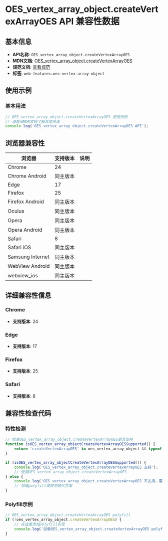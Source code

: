 # OES_vertex_array_object.createVertexArrayOES API 兼容性数据

## 基本信息

- **API名称**: `OES_vertex_array_object.createVertexArrayOES`
- **MDN文档**: [OES_vertex_array_object.createVertexArrayOES](https://developer.mozilla.org/docs/Web/API/OES_vertex_array_object/createVertexArrayOES)
- **规范文档**: [查看规范](https://registry.khronos.org/webgl/extensions/OES_vertex_array_object/)
- **标签**: `web-features:oes-vertex-array-object`

## 使用示例

### 基本用法

```javascript
// OES_vertex_array_object.createVertexArrayOES 使用示例
// 请查阅MDN文档了解具体用法
console.log('OES_vertex_array_object.createVertexArrayOES API');
```

## 浏览器兼容性

| 浏览器 | 支持版本 | 说明 |
|--------|----------|------|
| Chrome | 24 |  |
| Chrome Android | 同主版本 |  |
| Edge | 17 |  |
| Firefox | 25 |  |
| Firefox Android | 同主版本 |  |
| Oculus | 同主版本 |  |
| Opera | 同主版本 |  |
| Opera Android | 同主版本 |  |
| Safari | 8 |  |
| Safari iOS | 同主版本 |  |
| Samsung Internet | 同主版本 |  |
| WebView Android | 同主版本 |  |
| webview_ios | 同主版本 |  |

## 详细兼容性信息

### Chrome

- **支持版本**: 24

### Edge

- **支持版本**: 17

### Firefox

- **支持版本**: 25

### Safari

- **支持版本**: 8

## 兼容性检查代码

### 特性检测

```javascript
// 检查OES_vertex_array_object.createVertexArrayOES是否支持
function isOES_vertex_array_objectCreateVertexArrayOESSupported() {
    return 'createVertexArrayOES' in oes_vertex_array_object && typeof oes_vertex_array_object.createVertexArrayOES === 'function';
}

if (isOES_vertex_array_objectCreateVertexArrayOESSupported()) {
    console.log('OES_vertex_array_object.createVertexArrayOES 支持');
    // 使用OES_vertex_array_object.createVertexArrayOES
} else {
    console.log('OES_vertex_array_object.createVertexArrayOES 不支持，需要polyfill');
    // 加载polyfill或使用替代方案
}
```

### Polyfill示例

```javascript
// OES_vertex_array_object.createVertexArrayOES polyfill
if (!oes_vertex_array_object.createVertexArrayOES) {
    // 在这里添加polyfill实现
    console.log('加载OES_vertex_array_object.createVertexArrayOES polyfill');
}
```

